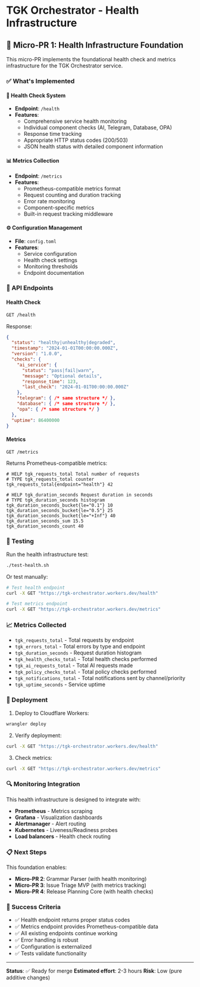 # TGK Orchestrator - Health Infrastructure

## 🎯 Micro-PR 1: Health Infrastructure Foundation

This micro-PR implements the foundational health check and metrics infrastructure for the TGK Orchestrator service.

### ✅ What's Implemented

#### 🏥 Health Check System
- **Endpoint**: `/health`
- **Features**:
  - Comprehensive service health monitoring
  - Individual component checks (AI, Telegram, Database, OPA)
  - Response time tracking
  - Appropriate HTTP status codes (200/503)
  - JSON health status with detailed component information

#### 📊 Metrics Collection
- **Endpoint**: `/metrics`
- **Features**:
  - Prometheus-compatible metrics format
  - Request counting and duration tracking
  - Error rate monitoring
  - Component-specific metrics
  - Built-in request tracking middleware

#### ⚙️ Configuration Management
- **File**: `config.toml`
- **Features**:
  - Service configuration
  - Health check settings
  - Monitoring thresholds
  - Endpoint documentation

### 🔧 API Endpoints

#### Health Check
```bash
GET /health
```

Response:
```json
{
  "status": "healthy|unhealthy|degraded",
  "timestamp": "2024-01-01T00:00:00.000Z",
  "version": "1.0.0",
  "checks": {
    "ai_service": {
      "status": "pass|fail|warn",
      "message": "Optional details",
      "response_time": 123,
      "last_check": "2024-01-01T00:00:00.000Z"
    },
    "telegram": { /* same structure */ },
    "database": { /* same structure */ },
    "opa": { /* same structure */ }
  },
  "uptime": 86400000
}
```

#### Metrics
```bash
GET /metrics
```

Returns Prometheus-compatible metrics:
```
# HELP tgk_requests_total Total number of requests
# TYPE tgk_requests_total counter
tgk_requests_total{endpoint="health"} 42

# HELP tgk_duration_seconds Request duration in seconds
# TYPE tgk_duration_seconds histogram
tgk_duration_seconds_bucket{le="0.1"} 10
tgk_duration_seconds_bucket{le="0.5"} 25
tgk_duration_seconds_bucket{le="+Inf"} 40
tgk_duration_seconds_sum 15.5
tgk_duration_seconds_count 40
```

### 🧪 Testing

Run the health infrastructure test:
```bash
./test-health.sh
```

Or test manually:
```bash
# Test health endpoint
curl -X GET "https://tgk-orchestrator.workers.dev/health"

# Test metrics endpoint  
curl -X GET "https://tgk-orchestrator.workers.dev/metrics"
```

### 📈 Metrics Collected

- `tgk_requests_total` - Total requests by endpoint
- `tgk_errors_total` - Total errors by type and endpoint
- `tgk_duration_seconds` - Request duration histogram
- `tgk_health_checks_total` - Total health checks performed
- `tgk_ai_requests_total` - Total AI requests made
- `tgk_policy_checks_total` - Total policy checks performed
- `tgk_notifications_total` - Total notifications sent by channel/priority
- `tgk_uptime_seconds` - Service uptime

### 🚀 Deployment

1. Deploy to Cloudflare Workers:
```bash
wrangler deploy
```

2. Verify deployment:
```bash
curl -X GET "https://tgk-orchestrator.workers.dev/health"
```

3. Check metrics:
```bash
curl -X GET "https://tgk-orchestrator.workers.dev/metrics"
```

### 🔍 Monitoring Integration

This health infrastructure is designed to integrate with:
- **Prometheus** - Metrics scraping
- **Grafana** - Visualization dashboards
- **Alertmanager** - Alert routing
- **Kubernetes** - Liveness/Readiness probes
- **Load balancers** - Health check routing

### 📋 Next Steps

This foundation enables:
- **Micro-PR 2**: Grammar Parser (with health monitoring)
- **Micro-PR 3**: Issue Triage MVP (with metrics tracking)
- **Micro-PR 4**: Release Planning Core (with health checks)

### 🎯 Success Criteria

- ✅ Health endpoint returns proper status codes
- ✅ Metrics endpoint provides Prometheus-compatible data
- ✅ All existing endpoints continue working
- ✅ Error handling is robust
- ✅ Configuration is externalized
- ✅ Tests validate functionality

---

**Status**: ✅ Ready for merge
**Estimated effort**: 2-3 hours
**Risk**: Low (pure additive changes)

